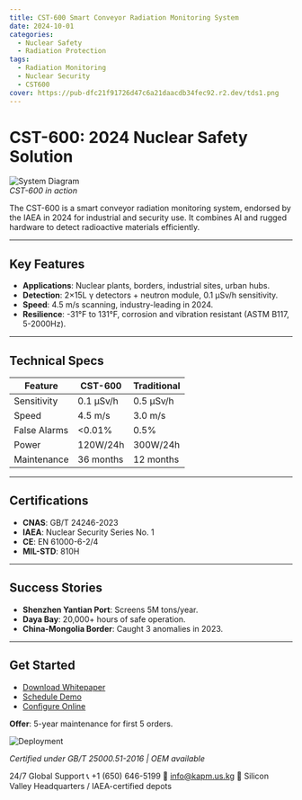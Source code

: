 ```yaml
---
title: CST-600 Smart Conveyor Radiation Monitoring System
date: 2024-10-01
categories: 
  - Nuclear Safety
  - Radiation Protection
tags: 
  - Radiation Monitoring
  - Nuclear Security
  - CST600
cover: https://pub-dfc21f91726d47c6a21daacdb34fec92.r2.dev/tds1.png
---
```


# CST-600: 2024 Nuclear Safety Solution

![System Diagram](https://pub-dfc21f91726d47c6a21daacdb34fec92.r2.dev/tds1.png)  
*CST-600 in action*

The CST-600 is a smart conveyor radiation monitoring system, endorsed by the IAEA in 2024 for industrial and security use. It combines AI and rugged hardware to detect radioactive materials efficiently.

---

## Key Features

- **Applications**: Nuclear plants, borders, industrial sites, urban hubs.  
- **Detection**: 2×15L γ detectors + neutron module, 0.1 μSv/h sensitivity.  
- **Speed**: 4.5 m/s scanning, industry-leading in 2024.  
- **Resilience**: -31°F to 131°F, corrosion and vibration resistant (ASTM B117, 5-2000Hz).  

---

## Technical Specs

| Feature            | CST-600      | Traditional |
|--------------------|--------------|-------------|
| Sensitivity        | 0.1 μSv/h    | 0.5 μSv/h   |
| Speed              | 4.5 m/s      | 3.0 m/s     |
| False Alarms       | <0.01%       | 0.5%        |
| Power              | 120W/24h     | 300W/24h    |
| Maintenance        | 36 months    | 12 months   |

---

## Certifications

- **CNAS**: GB/T 24246-2023  
- **IAEA**: Nuclear Security Series No. 1  
- **CE**: EN 61000-6-2/4  
- **MIL-STD**: 810H  

---

## Success Stories

- **Shenzhen Yantian Port**: Screens 5M tons/year.  
- **Daya Bay**: 20,000+ hours of safe operation.  
- **China-Mongolia Border**: Caught 3 anomalies in 2023.  

---

## Get Started

- [Download Whitepaper](https://pub-dfc21f91726d47c6a21daacdb34fec92.r2.dev/CST-400%20Conveyor%20Radiation%20Monitoring%20System%20Whitepaper.pdf)  
- [Schedule Demo](#)  
- [Configure Online](https://example.com/csfs600-config)  

**Offer**: 5-year maintenance for first 5 orders.  

![Deployment](https://pub-dfc21f91726d47c6a21daacdb34fec92.r2.dev/tds2.png)

*Certified under GB/T 25000.51-2016 | OEM available*

24/7 Global Support
📞 +1 (650) 646-5199
📧 [info@kapm.us.kg](mailto:info@kapm.us.kg)
📍 Silicon Valley Headquarters / IAEA-certified depots